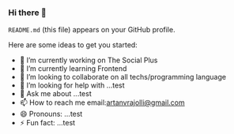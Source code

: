 ### Hi there 👋
 `README.md` (this file) appears on your GitHub profile.

Here are some ideas to get you started:

- 🔭 I’m currently working on The Social Plus
- 🌱 I’m currently learning Frontend
- 👯 I’m looking to collaborate on all techs/programming language
- 🤔 I’m looking for help with ...test
- 💬 Ask me about ...test
- 📫 How to reach me email:artanvrajolli@gmail.com
- 😄 Pronouns: ...test
- ⚡ Fun fact: ...test


